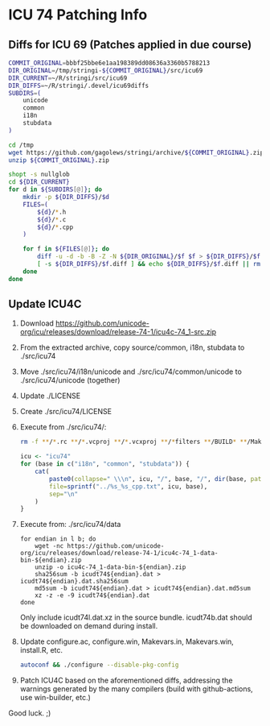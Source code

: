 # ICU 74 Patching Info

## Diffs for ICU 69 (Patches applied in due course)

```bash
COMMIT_ORIGINAL=bbbf25bbe6e1aa198389dd08636a3360b5788213
DIR_ORIGINAL=/tmp/stringi-${COMMIT_ORIGINAL}/src/icu69
DIR_CURRENT=~/R/stringi/src/icu69
DIR_DIFFS=~/R/stringi/.devel/icu69diffs
SUBDIRS=(
    unicode
    common
    i18n
    stubdata
)
```

```bash
cd /tmp
wget https://github.com/gagolews/stringi/archive/${COMMIT_ORIGINAL}.zip
unzip ${COMMIT_ORIGINAL}.zip
```

```bash
shopt -s nullglob
cd ${DIR_CURRENT}
for d in ${SUBDIRS[@]}; do
    mkdir -p ${DIR_DIFFS}/$d
    FILES=(
        ${d}/*.h
        ${d}/*.c
        ${d}/*.cpp
    )

    for f in ${FILES[@]}; do
        diff -u -d -b -B -Z -N ${DIR_ORIGINAL}/$f $f > ${DIR_DIFFS}/$f.diff
        [ -s ${DIR_DIFFS}/$f.diff ] && echo ${DIR_DIFFS}/$f.diff || rm -f ${DIR_DIFFS}/$f.diff
    done
done
```


## Update ICU4C

1. Download https://github.com/unicode-org/icu/releases/download/release-74-1/icu4c-74_1-src.zip

2. From the extracted archive, copy source/common, i18n, stubdata to ./src/icu74

3. Move ./src/icu74/i18n/unicode and ./src/icu74/common/unicode to ./src/icu74/unicode (together)

4. Update ./LICENSE

5. Create ./src/icu74/LICENSE

6. Execute from ./src/icu74/:

    ```bash
    rm -f **/*.rc **/*.vcproj **/*.vcxproj **/*filters **/BUILD* **/Makefile.in **/sources.txt
    ```

    ```r
    icu <- "icu74"
    for (base in c("i18n", "common", "stubdata")) {
        cat(
            paste0(collapse=" \\\n", icu, "/", base, "/", dir(base, pattern=glob2rx("*.cpp"))),
            file=sprintf("../%s_%s_cpp.txt", icu, base),
            sep="\n"
        )
    }
    ```

7. Execute from: ./src/icu74/data

    ```{bash}
    for endian in l b; do
        wget -nc https://github.com/unicode-org/icu/releases/download/release-74-1/icu4c-74_1-data-bin-${endian}.zip
        unzip -o icu4c-74_1-data-bin-${endian}.zip
        sha256sum -b icudt74${endian}.dat > icudt74${endian}.dat.sha256sum
        md5sum -b icudt74${endian}.dat > icudt74${endian}.dat.md5sum
        xz -z -e -9 icudt74${endian}.dat
    done
    ```

    Only include icudt74l.dat.xz in the source bundle.
    icudt74b.dat should be downloaded on demand during install.

8. Update configure.ac, configure.win, Makevars.in, Makevars.win, install.R, etc.

    ```bash
    autoconf && ./configure --disable-pkg-config
    ```

9. Patch ICU4C based on the aforementioned diffs, addressing the warnings
    generated by the many compilers (build with github-actions, use win-builder,
    etc.)

Good luck. ;)
